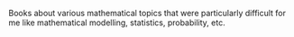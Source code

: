 Books about various mathematical topics that were particularly difficult for me like mathematical modelling, statistics, probability, etc.
